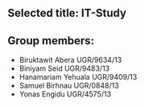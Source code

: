 ## Selected title: IT-Study

## Group members:
 - Biruktawit Abera    UGR/9634/13
 - Biniyam Seid        UGR/9483/13
 - Hanamariam Yehuala  UGR/9409/13
 - Samuel Birhnau      UGR/0848/13
 - Yonas Engidu        UGR/4575/13
